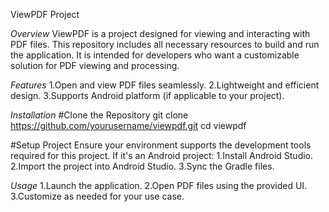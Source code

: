 ViewPDF Project

*Overview*
ViewPDF is a project designed for viewing and interacting with PDF files. This repository includes all necessary resources to build and run the application. It is intended for developers who want a customizable solution for PDF viewing and processing.

*Features*
1.Open and view PDF files seamlessly.
2.Lightweight and efficient design.
3.Supports Android platform (if applicable to your project).

*Installation*
#Clone the Repository
git clone https://github.com/yourusername/viewpdf.git
cd viewpdf

#Setup Project
Ensure your environment supports the development tools required for this project.
If it's an Android project:
1.Install Android Studio.
2.Import the project into Android Studio.
3.Sync the Gradle files.

*Usage*
1.Launch the application.
2.Open PDF files using the provided UI.
3.Customize as needed for your use case.
